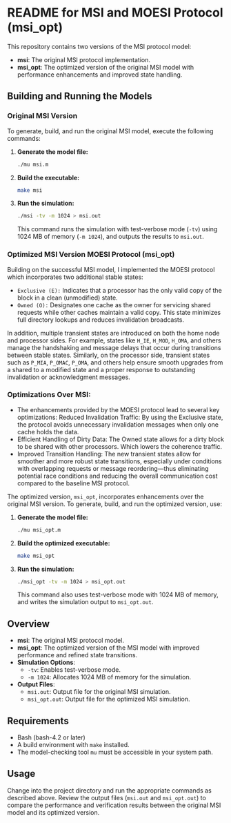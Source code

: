 
# README for MSI and MOESI Protocol (msi_opt)

This repository contains two versions of the MSI protocol model:

- **msi**: The original MSI protocol implementation.
- **msi_opt**: The optimized version of the original MSI model with performance enhancements and improved state handling.

## Building and Running the Models

### Original MSI Version

To generate, build, and run the original MSI model, execute the following commands:

1. **Generate the model file:**

   ```bash
   ./mu msi.m
   ```

2. **Build the executable:**

   ```bash
   make msi
   ```

3. **Run the simulation:**

   ```bash
   ./msi -tv -m 1024 > msi.out
   ```

   This command runs the simulation with test-verbose mode (`-tv`) using 1024 MB of memory (`-m 1024`), and outputs the results to `msi.out`.

### Optimized MSI Version MOESI Protocol (msi_opt)
Building on the successful MSI model, I implemented the MOESI protocol which incorporates two additional stable states:
* `Exclusive (E):` Indicates that a processor has the only valid copy of the block in a clean (unmodified) state.
* `Owned (O):` Designates one cache as the owner for servicing shared requests while other caches maintain a valid copy. This state minimizes full directory lookups and reduces invalidation broadcasts.
  
In addition, multiple transient states are introduced on both the home node and processor sides. For example, states like `H_IE`, `H_MOD`, `H_OMA`, and others manage the handshaking and message delays that occur during transitions between stable states. Similarly, on the processor side, transient states such as `P_MIA`, `P_OMAC`, `P_OMA`, and others help ensure smooth upgrades from a shared to a modified state and a proper response to outstanding invalidation or acknowledgment messages.
### Optimizations Over MSI:
* The enhancements provided by the MOESI protocol lead to several key optimizations:
Reduced Invalidation Traffic: By using the Exclusive state, the protocol avoids unnecessary invalidation messages when only one cache holds the data.
* Efficient Handling of Dirty Data: The Owned state allows for a dirty block to be shared with other processors. Which lowers the coherence traffic. 
* Improved Transition Handling: The new transient states allow for smoother and more robust state transitions, especially under conditions with overlapping requests or message reordering—thus eliminating potential race conditions and reducing the overall communication cost compared to the baseline MSI protocol.

The optimized version, `msi_opt`, incorporates enhancements over the original MSI version. To generate, build, and run the optimized version, use:

1. **Generate the model file:**

   ```bash
   ./mu msi_opt.m
   ```

2. **Build the optimized executable:**

   ```bash
   make msi_opt
   ```

3. **Run the simulation:**

   ```bash
   ./msi_opt -tv -m 1024 > msi_opt.out
   ```

   This command also uses test-verbose mode with 1024 MB of memory, and writes the simulation output to `msi_opt.out`.

## Overview

- **msi**: The original MSI protocol model.
- **msi_opt**: The optimized version of the MSI model with improved performance and refined state transitions.
- **Simulation Options**:
  - `-tv`: Enables test-verbose mode.
  - `-m 1024`: Allocates 1024 MB of memory for the simulation.
- **Output Files**:
  - `msi.out`: Output file for the original MSI simulation.
  - `msi_opt.out`: Output file for the optimized MSI simulation.

## Requirements

- Bash (bash-4.2 or later)
- A build environment with `make` installed.
- The model-checking tool `mu` must be accessible in your system path.

## Usage
Change into the project directory and run the appropriate commands as described above. Review the output files (`msi.out` and `msi_opt.out`) to compare the performance and verification results between the original MSI model and its optimized version.
